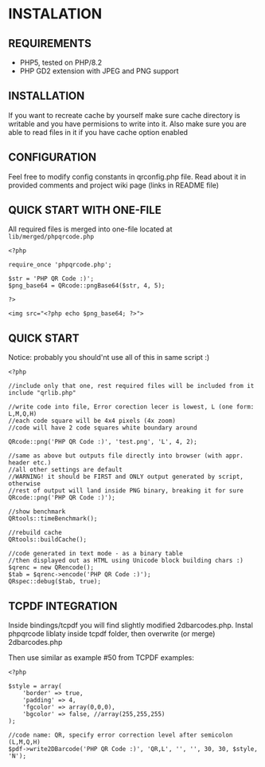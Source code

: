 INSTALATION
===========

## REQUIREMENTS ##

 * PHP5, tested on PHP/8.2
 * PHP GD2 extension with JPEG and PNG support

## INSTALLATION ##

If you want to recreate cache by yourself make sure cache directory is
writable and you have permisions to write into it. Also make sure you are
able to read files in it if you have cache option enabled

## CONFIGURATION ##

Feel free to modify config constants in qrconfig.php file. Read about it in
provided comments and project wiki page (links in README file)

## QUICK START WITH ONE-FILE ##

All required files is merged into one-file located at `lib/merged/phpqrcode.php`

	<?php

	require_once 'phpqrcode.php';

	$str = 'PHP QR Code :)';
	$png_base64 = QRcode::pngBase64($str, 4, 5);

	?>

	<img src="<?php echo $png_base64; ?>">


## QUICK START ##

Notice: probably you should'nt use all of this in same script :)

	<?php

	//include only that one, rest required files will be included from it
	include "qrlib.php"

	//write code into file, Error corection lecer is lowest, L (one form: L,M,Q,H)
	//each code square will be 4x4 pixels (4x zoom)
	//code will have 2 code squares white boundary around

	QRcode::png('PHP QR Code :)', 'test.png', 'L', 4, 2);

	//same as above but outputs file directly into browser (with appr. header etc.)
	//all other settings are default
	//WARNING! it should be FIRST and ONLY output generated by script, otherwise
	//rest of output will land inside PNG binary, breaking it for sure
	QRcode::png('PHP QR Code :)');

	//show benchmark
	QRtools::timeBenchmark();

	//rebuild cache
	QRtools::buildCache();

	//code generated in text mode - as a binary table
	//then displayed out as HTML using Unicode block building chars :)
	$qrenc = new QRencode();
	$tab = $qrenc->encode('PHP QR Code :)');
	QRspec::debug($tab, true);

## TCPDF INTEGRATION ##

Inside bindings/tcpdf you will find slightly modified 2dbarcodes.php.
Instal phpqrcode liblaty inside tcpdf folder, then overwrite (or merge)
2dbarcodes.php

Then use similar as example #50 from TCPDF examples:

	<?php

	$style = array(
		'border' => true,
		'padding' => 4,
		'fgcolor' => array(0,0,0),
		'bgcolor' => false, //array(255,255,255)
	);

	//code name: QR, specify error correction level after semicolon (L,M,Q,H)
	$pdf->write2DBarcode('PHP QR Code :)', 'QR,L', '', '', 30, 30, $style, 'N');
